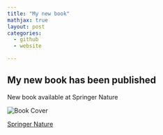 ```yaml
---
title: "My new book"
mathjax: true
layout: post 
categories:
  - github
  - website

---
```


## My new book has been published 

New book available at Springer Nature

![Book Cover](eecover.png)

[Springer Nature](http://https://link.springer.com/book/10.1007/978-3-030-96921-9)
